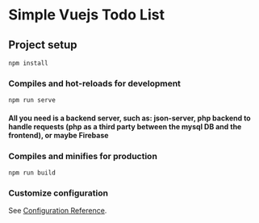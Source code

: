 # Simple Vuejs Todo List

## Project setup
```
npm install
```

### Compiles and hot-reloads for development
```
npm run serve
```

#### All you need is a backend server, such as: json-server, php backend to handle requests (php as a third party between the mysql DB and the frontend), or maybe Firebase

### Compiles and minifies for production
```
npm run build
```

### Customize configuration
See [Configuration Reference](https://cli.vuejs.org/config/).
